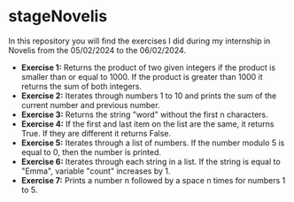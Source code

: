 # stageNovelis

In this repository you will find the exercises I did during my internship in Novelis from the 05/02/2024 to the 06/02/2024.

- **Exercise 1:** Returns the product of two given integers if the product is smaller than or equal to 1000. If the product is greater than 1000 it returns the sum of both integers.
- **Exercise 2:** Iterates through numbers 1 to 10 and prints the sum of the current number and previous number.
- **Exercise 3:** Returns the string "word" without the first n characters.
- **Exercise 4:** If the first and last item on the list are the same, it returns True. If they are different it returns False.
- **Exercise 5:** Iterates through a list of numbers. If the number modulo 5 is equal to 0, then the number is printed.
- **Exercise 6:** Iterates through each string in a list. If the string is equal to "Emma", variable "count" increases by 1.
- **Exercise 7:** Prints a number n followed by a space n times for numbers 1 to 5.